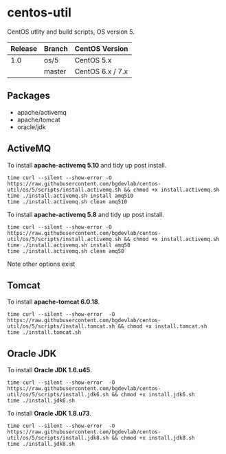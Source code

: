 # centos-util
CentOS utlity and build scripts, OS version 5.

| Release     | Branch    | CentOS Version   |
| ----------- | --------- | ---------------- |
| 1.0         | os/5      | CentOS 5.x       |
|             | master    | CentOS 6.x / 7.x |

## Packages

 - apache/activemq
 - apache/tomcat
 - oracle/jdk

## ActiveMQ

 To install __apache-activemq 5.10__ and tidy up post install. 
 
    time curl --silent --show-error -O https://raw.githubusercontent.com/bgdevlab/centos-util/os/5/scripts/install.activemq.sh && chmod +x install.activemq.sh
    time ./install.activemq.sh install amq510
    time ./install.activemq.sh clean amq510

 To install __apache-activemq 5.8__ and tidy up post install. 
 
    time curl --silent --show-error -O https://raw.githubusercontent.com/bgdevlab/centos-util/os/5/scripts/install.activemq.sh && chmod +x install.activemq.sh
    time ./install.activemq.sh install amq58
    time ./install.activemq.sh clean amq58
 
 Note other options exist
 
## Tomcat

 To install __apache-tomcat 6.0.18__.
  
    time curl --silent --show-error  -O https://raw.githubusercontent.com/bgdevlab/centos-util/os/5/scripts/install.tomcat.sh && chmod +x install.tomcat.sh
    time ./install.tomcat.sh

## Oracle JDK

 To install __Oracle JDK 1.6.u45__.

    time curl --silent --show-error  -O https://raw.githubusercontent.com/bgdevlab/centos-util/os/5/scripts/install.jdk6.sh && chmod +x install.jdk6.sh
    time ./install.jdk6.sh


To install __Oracle JDK 1.8.u73__.

    time curl --silent --show-error  -O https://raw.githubusercontent.com/bgdevlab/centos-util/os/5/scripts/install.jdk8.sh && chmod +x install.jdk8.sh
    time ./install.jdk8.sh
